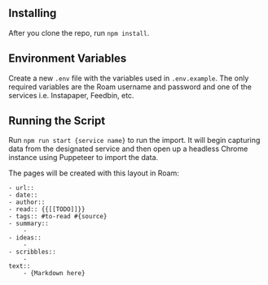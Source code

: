 ## Installing

After you clone the repo, run `npm install`.

## Environment Variables

Create a new `.env` file with the variables used in `.env.example`.
The only required variables are the Roam username and password and one of the services i.e. Instapaper, Feedbin, etc.

## Running the Script

Run `npm run start {service name}` to run the import. It will begin capturing data from the designated service and then open up a headless Chrome instance using Puppeteer to import the data.

The pages will be created with this layout in Roam:

```
- url::
- date::
- author::
- read:: {{[[TODO]]}}
- tags:: #to-read #{source}
- summary::
    -
- ideas::
    -
- scribbles::
    -
text::
    - {Markdown here}
```
